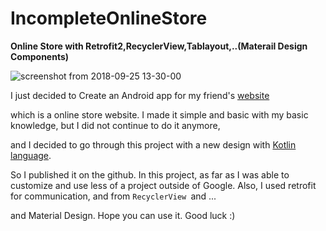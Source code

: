 # IncompleteOnlineStore

__Online Store with Retrofit2,RecyclerView,Tablayout,..(Materail Design Components)__


![screenshot from 2018-09-25 13-30-00](https://user-images.githubusercontent.com/26750131/46007655-956f8880-c088-11e8-9721-381cc4723ced.png)


I just decided to Create an Android app for my friend's [website](https://atandorosti.ir/)

which is a online store website. 
I made it simple and basic with my basic knowledge, but I did not continue to do it anymore,

and I decided to go through this project with a new design with [Kotlin language](http://kotlinlang.org/). 

So I published it on the github. In this project, as far as I was able to 
customize and use less of a project outside of Google.
Also, I used retrofit for communication, and from ```RecyclerView ```and ... 

and Material Design. Hope you can use it. Good luck :)
